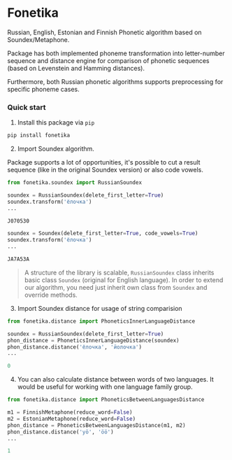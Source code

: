 # Fonetika
Russian, English, Estonian and Finnish Phonetic algorithm based on Soundex/Metaphone.

Package has both implemented phoneme transformation into letter-number sequence and distance engine for comparison of phonetic sequences (based on Levenstein and Hamming distances).

Furthermore, both Russian phonetic algorithms supports preprocessing for specific phoneme cases.

### Quick start
1. Install this package via ```pip```

```python
pip install fonetika
```

2. Import Soundex algorithm.

Package supports a lot of opportunities, it's possible to cut a result sequence (like in the original Soundex version) or also code vowels.

```python
from fonetika.soundex import RussianSoundex

soundex = RussianSoundex(delete_first_letter=True)
soundex.transform('ёлочка')
...

J070530

soundex = Soundex(delete_first_letter=True, code_vowels=True)
soundex.transform('ёлочка')
...

JA7A53A
```

> A structure of the library is scalable, `RussianSoundex` class inherits basic class `Soundex` (original for English language). In order to extend our algorithm, you need just inherit own class from `Soundex` and override methods.

3. Import Soundex distance for usage of string comparision

```python
from fonetika.distance import PhoneticsInnerLanguageDistance

soundex = RussianSoundex(delete_first_letter=True)
phon_distance = PhoneticsInnerLanguageDistance(soundex)
phon_distance.distance('ёлочка', 'йолочка')
...

0
```

4. You can also calculate distance between words of two languages. It would be useful for working with one language family group.

```python
from fonetika.distance import PhoneticsBetweenLanguagesDistance

m1 = FinnishMetaphone(reduce_word=False)
m2 = EstonianMetaphone(reduce_word=False)
phon_distance = PhoneticsBetweenLanguagesDistance(m1, m2)
phon_distance.distance('yö', 'öö')
...

1
```